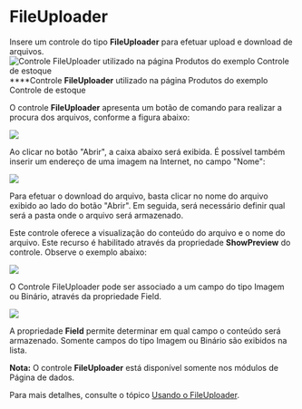 # FileUploader

Insere um controle do tipo **FileUploader** para efetuar upload e download de arquivos.![Controle FileUploader utilizado na p&#xE1;gina Produtos do exemplo Controle de estoque](http://www.gvinci.com.br/manual/fileup1gv5.zoom80.png)                           ****Controle **FileUploader** utilizado na página Produtos do exemplo Controle de estoque

O controle **FileUploader** apresenta um botão de comando para realizar a procura dos arquivos, conforme a figura abaixo:

![](http://www.gvinci.com.br/manual/fileuploader2.zoom80.png)

Ao clicar no botão "Abrir", a caixa abaixo será exibida. É possível também inserir um endereço de uma imagem na Internet, no campo "Nome":

![](http://www.gvinci.com.br/manual/abrirfup.zoom80.png)

Para efetuar o download do arquivo, basta clicar no nome do arquivo exibido ao lado do botão "Abrir". Em seguida, será necessário definir qual será a pasta onde o arquivo será armazenado.

Este controle oferece a visualização do conteúdo do arquivo e o nome do arquivo. Este recurso é habilitado através da propriedade **ShowPreview** do controle. Observe o exemplo abaixo:

![](http://www.gvinci.com.br/manual/fileuploader3.png)

O Controle FileUploader pode ser associado a um campo do tipo Imagem ou Binário, através da propriedade Field.

![](http://www.gvinci.com.br/manual/tipocampofileup.zoom80.png)

A propriedade **Field** permite determinar em qual campo o conteúdo será armazenado. Somente campos do tipo Imagem ou Binário são exibidos na lista.

**Nota:** O controle **FileUploader** está disponível somente nos módulos de Página de dados.

Para mais detalhes, consulte o tópico [Usando o FileUploader](http://www.gvinci.com.br/manual/usando_o_fileuploader.htm).

